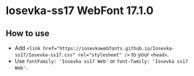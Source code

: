 # Iosevka-ss17 WebFont 17.1.0

## How to use

- Add `<link href="https://iosevkawebfonts.github.io/Iosevka-ss17/Iosevka-ss17.css" rel="stylesheet" />` to your `<head>`.
- Use `fontFamily: 'Iosevka ss17 Web'` or `font-family: 'Iosevka ss17 Web'`.
